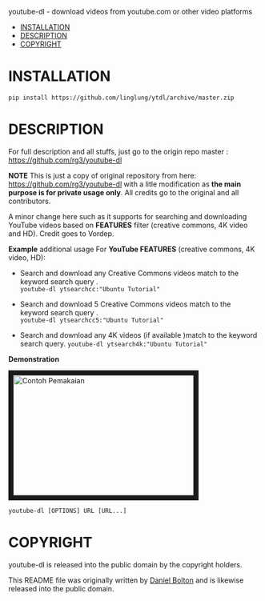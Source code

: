 youtube-dl - download videos from youtube.com or other video platforms

- [INSTALLATION](#installation)
- [DESCRIPTION](#description)
- [COPYRIGHT](#copyright)

# INSTALLATION

    pip install https://github.com/linglung/ytdl/archive/master.zip
    

# DESCRIPTION
For full description and all stuffs, just go to the origin repo master : https://github.com/rg3/youtube-dl  

**NOTE** 
This is just a copy of original repository from here: https://github.com/rg3/youtube-dl with a litle modification as **the main purpose is for private usage only**. All credits go to the original and all contributors.

A minor change here such as it supports for searching and downloading YouTube videos based on **FEATURES** filter (creative commons, 4K video and HD). Credit goes to Vordep.  

**Example** 
additional usage For **YouTube FEATURES** (creative commons, 4K video, HD):  

- Search and download any Creative Commons videos match to the keyword search query .  
`youtube-dl ytsearchcc:"Ubuntu Tutorial"` 

- Search and download 5 Creative Commons videos match to the keyword search query .  
`youtube-dl ytsearchcc5:"Ubuntu Tutorial"` 

- Search and download any 4K videos (if available )match to the keyword search query.
`youtube-dl ytsearch4k:"Ubuntu Tutorial"` 

**Demonstration** 

<a href="http://www.youtube.com/watch?feature=player_embedded&v=7Y8mjp62mEE
" target="_blank"><img src="http://img.youtube.com/vi/7Y8mjp62mEE/0.jpg" 
alt="Contoh Pemakaian" width="360" height="240" border="10" /></a>


    youtube-dl [OPTIONS] URL [URL...]

# COPYRIGHT

youtube-dl is released into the public domain by the copyright holders.

This README file was originally written by [Daniel Bolton](https://github.com/dbbolton) and is likewise released into the public domain.
